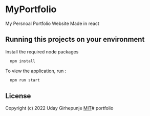 # MyPortfolio
My Persnoal Portfolio Website Made in react 
## Running this projects on your environment 
Install the required node packages
```bash
  npm install
```
To view the application, run : 
```bash
  npm run start
```
## License
Copyright (c) 2022 Uday Girhepunje
[MIT](./LICENSE)#   p o r t f o l i o  
 